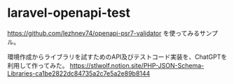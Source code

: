 # laravel-openapi-test

https://github.com/lezhnev74/openapi-psr7-validator を使ってみるサンプル。

環境作成からライブラリを試すためのAPI及びテストコード実装を、ChatGPTを利用して作ってみた。
https://stlwolf.notion.site/PHP-JSON-Schema-Libraries-ca1be2822dc84735a2c7e5a2e89b8144

